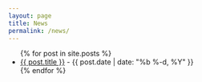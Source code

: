 ```yaml
---
layout: page
title: News
permalink: /news/
---
```

<ul class="posts">
    {% for post in site.posts %}
    <li>
        <a class="post-link" href="{{ post.url | prepend: site.baseurl }}">{{ post.title }}</a>
        <span class="posted-date">- {{ post.date | date: "%b %-d, %Y" }}</span>
    </li>
    {% endfor %}
</ul>